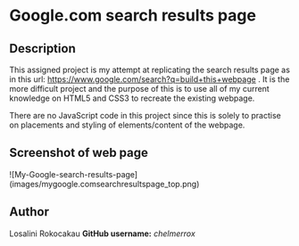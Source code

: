 # Google.com search results page 

## Description

This assigned project is my attempt at replicating the search results page as in this url: https://www.google.com/search?q=build+this+webpage . It is the more difficult project and the purpose of this is to use all of my current knowledge on HTML5 and CSS3 to recreate the existing webpage.

There are no JavaScript code in this project since this is solely to practise on placements and styling of elements/content of the webpage.

## Screenshot of web page

![My-Google-search-results-page] (images/mygoogle.comsearchresultspage_top.png)

## Author

Losalini Rokocakau **GitHub username:** *chelmerrox*